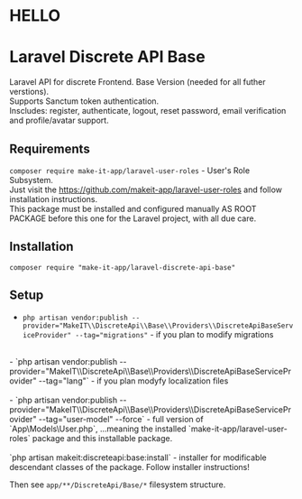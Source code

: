 # HELLO

# Laravel Discrete API Base

Laravel API for discrete Frontend. Base Version (needed for all futher verstions).<br>
Supports Sanctum token authentication.<br>
Inscludes: register, authenticate, logout, reset password, email verification and profile/avatar support.<br>

## Requirements

`composer require make-it-app/laravel-user-roles` - User's Role Subsystem.<br>
Just visit the https://github.com/makeit-app/laravel-user-roles and follow installation instructions.<br>
This package must be installed and configured manually AS ROOT PACKAGE before this one for the Laravel project, with all due care.

## Installation

`composer require "make-it-app/laravel-discrete-api-base"`

## Setup

- `php artisan vendor:publish --provider="MakeIT\\DiscreteApi\\Base\\Providers\\DiscreteApiBaseServiceProvider" --tag="migrations"` - if you plan to modify migrations<br>
<br>
- `php artisan vendor:publish --provider="MakeIT\\DiscreteApi\\Base\\Providers\\DiscreteApiBaseServiceProvider" --tag="lang"` - if you plan modyfy localization files<br>
<br>
- `php artisan vendor:publish --provider="MakeIT\\DiscreteApi\\Base\\Providers\\DiscreteApiBaseServiceProvider" --tag="user-model" --force` - full version of `App\Models\User.php`,
...meaning the installed `make-it-app/laravel-user-roles` package and this installable package.<br>
<br>
`php artisan makeit:discreteapi:base:install` - installer for modificable descendant classes of the package. Follow installer instructions!<br>

Then see `app/**/DiscreteApi/Base/*` filesystem structure.
